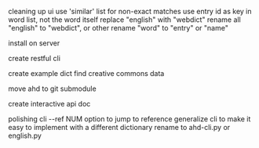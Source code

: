 cleaning up ui
    use 'similar' list for non-exact matches
    use entry id as key in word list, not the word itself
    replace "english" with "webdict"
    rename all "english" to "webdict", or other
    rename "word" to "entry" or "name"

install on server

create restful cli

create example dict
    find creative commons data

move ahd to git submodule

create interactive api doc

polishing cli
    --ref NUM option to jump to reference
    generalize cli to make it easy to implement with a different dictionary
        rename to ahd-cli.py or english.py
